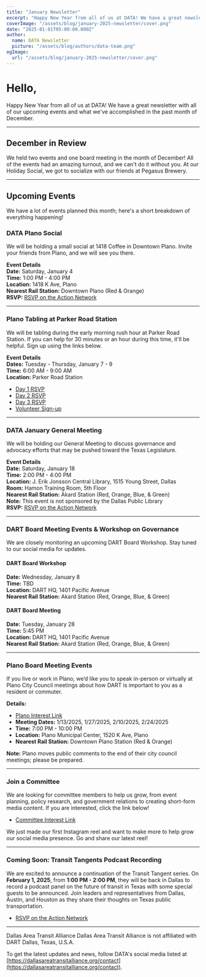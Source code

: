 ```yaml
---
title: "January Newsletter"
excerpt: "Happy New Year from all of us at DATA! We have a great newsletter with all of our upcoming events and what we've accomplished in the past month of December."
coverImage: "/assets/blog/january-2025-newsletter/cover.png"
date: "2025-01-01T05:00:00.000Z"
author:
  name: DATA Newsletter
  picture: "/assets/blog/authors/data-team.png"
ogImage:
  url: "/assets/blog/january-2025-newsletter/cover.png"
---
```


# Hello,

Happy New Year from all of us at DATA! We have a great newsletter with all of our upcoming events and what we've accomplished in the past month of December.

---

## December in Review

We held two events and one board meeting in the month of December! All of the events had an amazing turnout, and we can't do it without you. At our Holiday Social, we got to socialize with our friends at Pegasus Brewery.

---

## Upcoming Events

We have a lot of events planned this month; here's a short breakdown of everything happening!

### DATA Plano Social
We will be holding a small social at 1418 Coffee in Downtown Plano. Invite your friends from Plano, and we will see you there.

**Event Details**  
**Date:** Saturday, January 4  
**Time:** 1:00 PM - 4:00 PM  
**Location:** 1418 K Ave, Plano  
**Nearest Rail Station:** Downtown Plano (Red & Orange)  
**RSVP:** [RSVP on the Action Network](#)

---

### Plano Tabling at Parker Road Station
We will be tabling during the early morning rush hour at Parker Road Station. If you can help for 30 minutes or an hour during this time, it'll be helpful. Sign up using the links below.

**Event Details**  
**Dates:** Tuesday - Thursday, January 7 - 9  
**Time:** 6:00 AM - 9:00 AM  
**Location:** Parker Road Station  

- [Day 1 RSVP](#)  
- [Day 2 RSVP](#)  
- [Day 3 RSVP](#)  
- [Volunteer Sign-up](#)

---

### DATA January General Meeting
We will be holding our General Meeting to discuss governance and advocacy efforts that may be pushed toward the Texas Legislature.

**Event Details**  
**Date:** Saturday, January 18  
**Time:** 2:00 PM - 4:00 PM  
**Location:** J. Erik Jonsson Central Library, 1515 Young Street, Dallas  
**Room:** Hamon Training Room, 5th Floor  
**Nearest Rail Station:** Akard Station (Red, Orange, Blue, & Green)  
**Note:** This event is not sponsored by the Dallas Public Library  
**RSVP:** [RSVP on the Action Network](#)

---

### DART Board Meeting Events & Workshop on Governance
We are closely monitoring an upcoming DART Board Workshop. Stay tuned to our social media for updates.

#### DART Board Workshop  
**Date:** Wednesday, January 8  
**Time:** TBD  
**Location:** DART HQ, 1401 Pacific Avenue  
**Nearest Rail Station:** Akard Station (Red, Orange, Blue, & Green)

#### DART Board Meeting  
**Date:** Tuesday, January 28  
**Time:** 5:45 PM  
**Location:** DART HQ, 1401 Pacific Avenue  
**Nearest Rail Station:** Akard Station (Red, Orange, Blue, & Green)

---

### Plano Board Meeting Events
If you live or work in Plano, we’d like you to speak in-person or virtually at Plano City Council meetings about how DART is important to you as a resident or commuter.

**Details:**  
- [Plano Interest Link](#)  
- **Meeting Dates:** 1/13/2025, 1/27/2025, 2/10/2025, 2/24/2025  
- **Time:** 7:00 PM - 10:00 PM  
- **Location:** Plano Municipal Center, 1520 K Ave, Plano  
- **Nearest Rail Station:** Downtown Plano Station (Red & Orange)  

**Note:** Plano moves public comments to the end of their city council meetings; please be prepared.

---

### Join a Committee
We are looking for committee members to help us grow, from event planning, policy research, and government relations to creating short-form media content. If you are interested, click the link below!

- [Committee Interest Link](#)

We just made our first Instagram reel and want to make more to help grow our social media presence. Go and share our latest reel!

---

### Coming Soon: Transit Tangents Podcast Recording
We are excited to announce a continuation of the Transit Tangent series. On **February 1, 2025**, from **1:00 PM - 2:00 PM**, they will be back in Dallas to record a podcast panel on the future of transit in Texas with some special guests to be announced. Join leaders and representatives from Dallas, Austin, and Houston as they share their thoughts on Texas public transportation.

- [RSVP on the Action Network](#)

---

Dallas Area Transit Alliance
Dallas Area Transit Alliance is not affiliated with DART
Dallas, Texas, U.S.A. 

To get the latest updates and news, follow DATA's social media listed at [https://dallasareatransitalliance.org/contact](https://dallasareatransitalliance.org/contact).